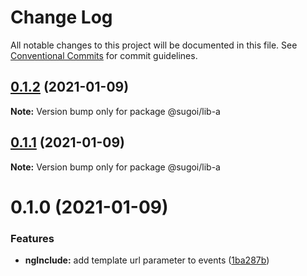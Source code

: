 # Change Log

All notable changes to this project will be documented in this file.
See [Conventional Commits](https://conventionalcommits.org) for commit guidelines.

## [0.1.2](https://github.com/sugoi-site/packages/compare/v0.1.1...v0.1.2) (2021-01-09)

**Note:** Version bump only for package @sugoi/lib-a





## [0.1.1](https://github.com/sugoi-site/packages/compare/v0.1.0...v0.1.1) (2021-01-09)

**Note:** Version bump only for package @sugoi/lib-a





# 0.1.0 (2021-01-09)


### Features

* **ngInclude:** add template url parameter to events ([1ba287b](https://github.com/sugoi-site/packages/commit/1ba287b86f2c4f2f5eca93ddbc1545e86cbc5edd))

